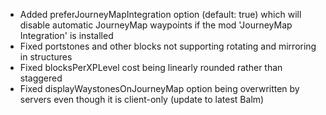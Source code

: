- Added preferJourneyMapIntegration option (default: true) which will disable automatic JourneyMap waypoints if the mod 'JourneyMap Integration' is installed
- Fixed portstones and other blocks not supporting rotating and mirroring in structures
- Fixed blocksPerXPLevel cost being linearly rounded rather than staggered
- Fixed displayWaystonesOnJourneyMap option being overwritten by servers even though it is client-only (update to latest Balm)